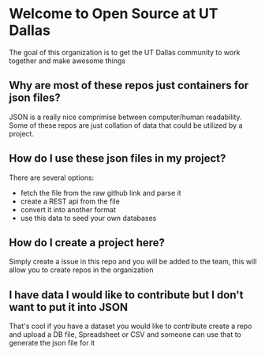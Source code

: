 # Welcome to Open Source at UT Dallas
The goal of this organization is to get the UT Dallas community to work together and make awesome things

## Why are most of these repos just containers for json files?
JSON is a really nice comprimise between computer/human readability. Some of these repos are just collation of data that could be utilized by a project.

## How do I use these json files in my project?
There are several options:
- fetch the file from the raw github link and parse it
- create a REST api from the file
- convert it into another format
- use this data to seed your own databases

## How do I create a project here?
Simply create a issue in this repo and you will be added to the team, this will allow you to create repos in the organization

## I have data I would like to contribute but I don't want to put it into JSON
That's cool if you have a dataset you would like to contribute create a repo and upload a DB file, Spreadsheet or CSV and someone can use that to generate the json file for it

